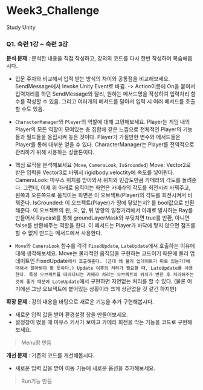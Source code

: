 # Week3_Challenge
 Study Unity


### Q1. 숙련 1강 ~ 숙련 3강

**분석 문제** : 분석한 내용을 직접 작성하고, 강의의 코드를 다시 한번 작성하며 복습해봅시다.

- 입문 주차와 비교해서 입력 받는 방식의 차이와 공통점을 비교해보세요.
SendMessage에서 Invoke Unity Event로 바뀜.
-> Action이름에 On을 붙여서 입력처리를 하던 SendMessage와 달리, 원하는 메서드명을 작성하여 입력처리 함수를 작성할 수 있음. 그리고 여러개의 메서드를 달아서 입력 시 여러 메서드를 호출할 수도 있음.

- `CharacterManager`와 `Player`의 역할에 대해 고민해보세요.
Player는 게임 내의 Player의 모든 역할이 모여있는 총 집합체 같은 느낌으로 전체적인 Player의 기능들과 필드들을 응집시켜 놓은 것이다. Player가 가질만한 변수와 메서드들은 Player를 통해 대부분 얻을 수 있다. 
CharacterManager는 Player를 전역적으로 관리하기 위해 사용하는 싱글톤이다.

- 핵심 로직을 분석해보세요 (`Move`, `CameraLook`, `IsGrounded`)
Move: Vector2로 받은 입력을 Vector3로 바꿔서 rigidbody.veloctity에 속도를 넣어줜다.
CameraLook: 마우스 위치를 받아와서 위치와 민감도만큼 카메라의 각도를 돌려준다.
그런데, 이제  위 아래로 움직이는 화면은 카메라의 각도를 회전시켜 바꿔주고, 왼쪽과 오른쪽으로 움직이는 화면은 이 오브젝트(Player)의 각도를 회전시켜서 바꿔준다.
IsGrounded: 이 오브젝트(Player)가 땅에 닿았는지? 를 bool값으로 반환해준다. 이 오브젝트의 왼, 오, 앞, 뒤 방향의 일정거리에서 아래로 발사하는 Ray를 만들어서 Raycast를 통해 groundLayerMask와 부딪치면 true를 반환, 아니면 false를 반환해주는 역할을 한다.
이 메서드는 Player가 바닥에 닿지 않으면 점프를 할 수 없게 만드는 메서드에서 사용한다.

- `Move`와 `CameraLook` 함수를 각각 `FixedUpdate`, `LateUpdate`에서 호출하는 이유에 대해 생각해보세요.
Move는 물리적인 움직임을 구현하는 코드이기 때문에 물리 업데이트인 FixedUpdate`에서 호출해준다. (근데 왜 물리 업데이트가 따로 있는가?에 대해서 알아봐야 할 듯하다.)
Update 이후의 처리가 필요할 때, LateUpdate를 사용한다. 특정 오브젝트를 따라다니는 카메라 처리는 오브젝트의 위치가 변한 후 처리해주는 것이 좋기 때문에 LateUpdate`에서 구현하면 지연없는 처리를 할 수 있다. (물론 여기에선 그냥 오브젝트에 붙어있는 상황이라 크게 상관없을 것 같긴 하지만)

**확장 문제** : 강의 내용을 바탕으로 새로운 기능을 추가 구현해봅시다.

- 새로운 입력 값을 받아 환경설정 창을 만들어보세요.
- 설정창이 떴을 때 마우스 커서가 보이고 카메라 회전을 막는 기능을 코드로 구현해보세요.

> Menu창 만듬

**개선 문제** : 기존의 코드를 개선해봅시다.

- 새로운 입력 값을 받아 이동 기능에 새로운 옵션을 추가해보세요.

> Run기능 만듬
  
